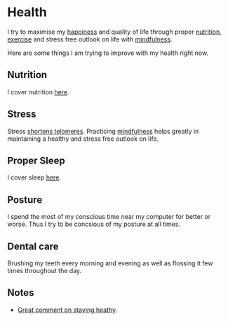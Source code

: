 # Health
I try to maximise my [happiness](../life/happiness.md) and quality of life through proper [nutrition](nutrition/nutrition.md), [exercise](../fitness/fitness.md) and stress free outlook on life with [mindfulness](../mindfulness/mindfulness.md).

Here are some things I am trying to improve with my health right now.

## Nutrition
I cover nutrition [here](nutrition/nutrition.md).

## Stress
Stress [shortens telomeres](https://www.ncbi.nlm.nih.gov/pubmed/12114022). Practicing [mindfulness](../mindfulness/mindfulness.md) helps greatly in maintaining a healthy and stress free outlook on life.

## Proper Sleep
I cover sleep [here](../sleep/sleep.md).

## Posture
I spend the most of my conscious time near my computer for better or worse. Thus I try to be concsious of my posture at all times.

## Dental care
Brushing my teeth every morning and evening as well as flossing it few times throughout the day.

## Notes
- [Great comment on staying heathy](https://www.reddit.com/r/longevity/comments/7hwgo7/for_people_in_their_young_or_middle_ages_now_who/).